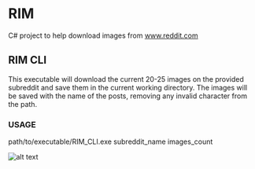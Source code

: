 # RIM

C# project to help download images from www.reddit.com

## RIM CLI

This executable will download the current 20-25 images on the provided subreddit and save them in the current working directory.
The images will be saved with the name of the posts, removing any invalid character from the path.

### USAGE

path/to/executable/RIM_CLI.exe subreddit_name images_count

![alt text](https://i.imgur.com/0u7DIgK.jpg)
